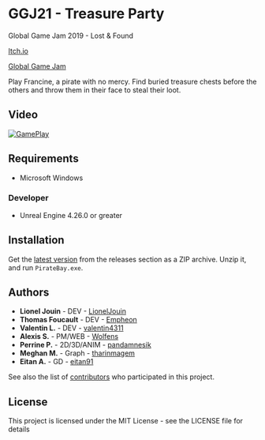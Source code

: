 # GGJ21 - Treasure Party

Global Game Jam 2019 - Lost & Found

[Itch.io](https://pandamnesik.itch.io/pirate-bay)

[Global Game Jam](https://globalgamejam.org/2021/games/pirate-bay-9)

Play Francine, a pirate with no mercy. Find buried treasure chests before the others and throw them in their face to steal their loot.

## Video

[![GamePlay](https://img.youtube.com/vi/zVadZQdmN74/0.jpg)](https://www.youtube.com/watch?v=zVadZQdmN74)


## Requirements

* Microsoft Windows

### Developer

* Unreal Engine 4.26.0 or greater

## Installation

Get the [latest version](https://github.com/Empheon/GGJ21/releases) from the releases section as a ZIP archive. Unzip it, and run ``PirateBay.exe``.

## Authors

* **Lionel Jouin** - DEV - [LionelJouin](https://github.com/LionelJouin)
* **Thomas Foucault** - DEV - [Empheon](https://github.com/Empheon)
* **Valentin L.** - DEV - [valentin4311](https://github.com/valentin4311)
* **Alexis S.** - PM/WEB - [Wolfens](https://github.com/Wolfens)
* **Perrine P.** - 2D/3D/ANIM - [pandamnesik](https://github.com/pandamnesik)
* **Meghan M.** - Graph - [tharinmagem](https://github.com/tharinmagem)
* **Eitan A.** - GD - [eitan91](https://github.com/eitan91)

See also the list of [contributors](https://github.com/Empheon/GGJ21/graphs/contributors) who participated in this project.

## License

This project is licensed under the MIT License - see the LICENSE file for details
